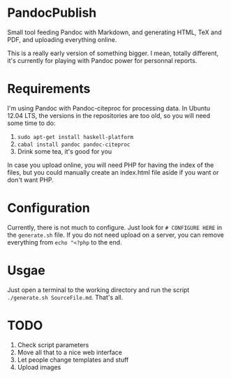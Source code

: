 PandocPublish
=============

Small tool feeding Pandoc with Markdown, and generating HTML, TeX and PDF, and
uploading everything online.

This is a really early version of something bigger. I mean, totally different,
it's currently for playing with Pandoc power for personnal reports.

Requirements
============

I'm using Pandoc with Pandoc-citeproc for processing data. In Ubuntu 12.04 LTS,
the versions in the repositories are too old, so you will need some time to do:

1. `sudo apt-get install haskell-platform`
2. `cabal install pandoc pandoc-citeproc`
3. Drink some tea, it's good for you

In case you upload online, you will need PHP for having the index of the files,
but you could manually create an index.html file aside if you want or don't
want PHP.

Configuration
=============

Currently, there is not much to configure. Just look for `# CONFIGURE HERE` in
the `generate.sh` file. If you do not need upload on a server, you can remove
everything from `echo "<?php` to the end.

Usgae
=====

Just open a terminal to the working directory and run the script 
`./generate.sh SourceFile.md`. That's all.

TODO
====

1. Check script parameters
2. Move all that to a nice web interface
3. Let people change templates and stuff
4. Upload images
